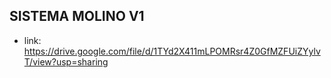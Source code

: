 ## SISTEMA MOLINO V1
 - link: https://drive.google.com/file/d/1TYd2X411mLPOMRsr4Z0GfMZFUiZYylvT/view?usp=sharing
